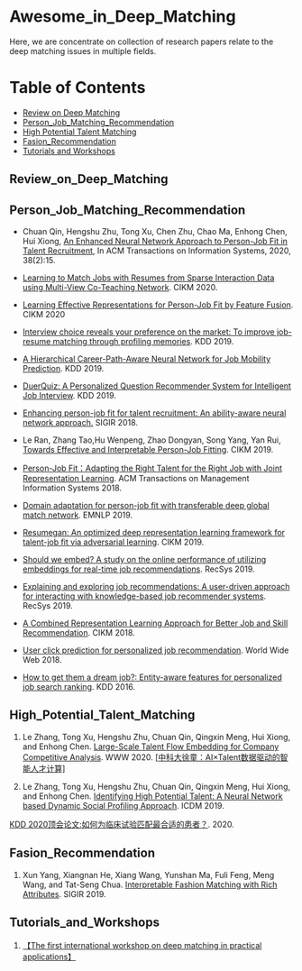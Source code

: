 # Awesome_in_Deep_Matching



Here, we are concentrate on collection of research papers relate to the deep matching issues in multiple fields.   


Table of Contents
=================


<!--   * [Datasets / Shared Tasks](#Datasets_Shared_Tasks) -->
  * [Review on Deep Matching](#Review_on_Deep_Matching)
  * [Person_Job_Matching_Recommendation](#Person_Job_Matching_Recommendation)
  * [High Potential Talent Matching](#High_Potential_Talent_Matching)
  * [Fasion_Recommendation](#Fasion_Recommendation)  
  * [Tutorials and Workshops](#Tutorials_and_Workshops)


<!-- ## Datasets_Shared_Tasks -->
## Review_on_Deep_Matching

## Person_Job_Matching_Recommendation
- Chuan Qin, Hengshu Zhu, Tong Xu, Chen Zhu, Chao Ma, Enhong Chen, Hui Xiong, [An Enhanced Neural Network Approach to Person-Job Fit in Talent Recruitment](https://bigdata.ustc.edu.cn/paper_pdf/2020/Chuan-Qin-TOIS.pdf), In ACM Transactions on Information Systems, 2020, 38(2):15.


- [Learning to Match Jobs with Resumes from Sparse Interaction Data using Multi-View Co-Teaching Network](https://arxiv.org/pdf/2009.13299). CIKM 2020.


- [Learning Effective Representations for Person-Job Fit by Feature Fusion](https://arxiv.org/pdf/2006.07017.pdf). CIKM 2020

- [Interview choice reveals your preference on the market: To improve job-resume matching through profiling memories](https://repository.kaust.edu.sa/bitstream/handle/10754/656763/kdd19-rt0938p.pdf?sequence=1&isAllowed=y). KDD 2019.

- [A Hierarchical Career-Path-Aware Neural Network for Job Mobility Prediction](https://www.researchgate.net/profile/Qingxin_Meng5/publication/334717945_A_Hierarchical_Career-Path-Aware_Neural_Network_for_Job_Mobility_Prediction/links/5dcec741299bf1b74b44ea0c/A-Hierarchical-Career-Path-Aware-Neural-Network-for-Job-Mobility-Prediction.pdf). KDD 2019.

- [DuerQuiz: A Personalized Question Recommender System for Intelligent Job Interview](http://staff.ustc.edu.cn/~tongxu/Papers/Chuan_KDD19.pdf). KDD 2019.

- [Enhancing person-job fit for talent recruitment: An ability-aware neural network approach.](http://staff.ustc.edu.cn/~tongxu/Papers/Chuan_SIGIR18.pdf) SIGIR 2018.

- Le Ran, Zhang Tao,Hu Wenpeng, Zhao Dongyan, Song Yang, Yan Rui, [Towards Effective and Interpretable Person-Job Fitting](https://www.researchgate.net/profile/Rui_Yan45/publication/337018779_Towards_Effective_and_Interpretable_Person-Job_Fitting/links/5e8601854585150839b7c27f/Towards-Effective-and-Interpretable-Person-Job-Fitting.pdf). CIKM 2019.


- [Person-Job Fit：Adapting the Right Talent for the Right Job with Joint Representation Learning](https://arxiv.org/pdf/1810.04040). ACM Transactions on Management Information Systems 2018.


- [Domain adaptation for person-job fit with transferable deep global match network](https://www.aclweb.org/anthology/D19-1487.pdf). EMNLP 2019.


- [Resumegan: An optimized deep representation learning framework for talent-job fit via adversarial learning](https://github.com/shengyp/deep_matching/blob/gh-pages/papers/Luo%20et%20al._2019_Resumegan%20An%20optimized%20deep%20representation%20learning%20framework%20for%20talent-job%20fit%20via%20adversarial%20learning.pdf). CIKM 2019.


- [Should we embed? A study on the online performance of utilizing embeddings for real-time job recommendations](https://arxiv.org/pdf/1907.06556.pdf). RecSys 2019.


- [Explaining and exploring job recommendations: A user-driven approach for interacting with knowledge-based job recommender systems](https://www.researchgate.net/profile/Robin_De_Croon/publication/335771582_Explaining_and_exploring_job_recommendations_a_user-driven_approach_for_interacting_with_knowledge-based_job_recommender_systems/links/5d923495299bf10cff1cb57e/Explaining-and-exploring-job-recommendations-a-user-driven-approach-for-interacting-with-knowledge-based-job-recommender-systems.pdf). RecSys 2019.


- [A Combined Representation Learning Approach for Better Job and Skill Recommendation](https://scholarworks.iupui.edu/bitstream/handle/1805/20918/Dave_2019_combined.pdf?sequence=1&isAllowed=n). CIKM 2018.


- [User click prediction for personalized job recommendation](https://sci-hub.se/10.1007/s11280-018-0568-z). World Wide Web 2018.


- [How to get them a dream job?: Entity-aware features for personalized job search ranking](https://www.kdd.org/kdd2016/papers/files/adp0518-liA.pdf). KDD 2016.


## High_Potential_Talent_Matching
1. Le Zhang, Tong Xu, Hengshu Zhu, Chuan Qin, Qingxin Meng, Hui Xiong, and Enhong Chen. [Large-Scale Talent Flow Embedding for Company Competitive Analysis](http://staff.ustc.edu.cn/~tongxu/Papers/Le_WWW20.pdf). WWW 2020. [[中科大徐童：AI×Talent数据驱动的智能人才计算]](https://mp.weixin.qq.com/s/SZDgC_N2IfSzbXyOrS_7Gw) 


2. Le Zhang, Tong Xu, Hengshu Zhu, Chuan Qin, Qingxin Meng, Hui Xiong, and Enhong Chen. [Identifying High Potential Talent: A Neural Network based Dynamic Social Profiling Approach](http://staff.ustc.edu.cn/~tongxu/Papers/Yuyang_ICDM19.pdf). ICDM 2019.


[KDD 2020顶会论文:如何为临床试验匹配最合适的患者？](https://mp.weixin.qq.com/s/utkSCxko8IvukQFceyjR8g). 2020.



## Fasion_Recommendation
1. Xun Yang, Xiangnan He, Xiang Wang, Yunshan Ma, Fuli Feng, Meng Wang, and Tat-Seng Chua. [Interpretable Fashion Matching with Rich Attributes](http://staff.ustc.edu.cn/~hexn/papers/sigir19-fashion.pdf). SIGIR 2019.


## Tutorials_and_Workshops
1. [【The first international workshop on deep matching in practical applications】](https://wsdm2019-dapa.github.io/)



